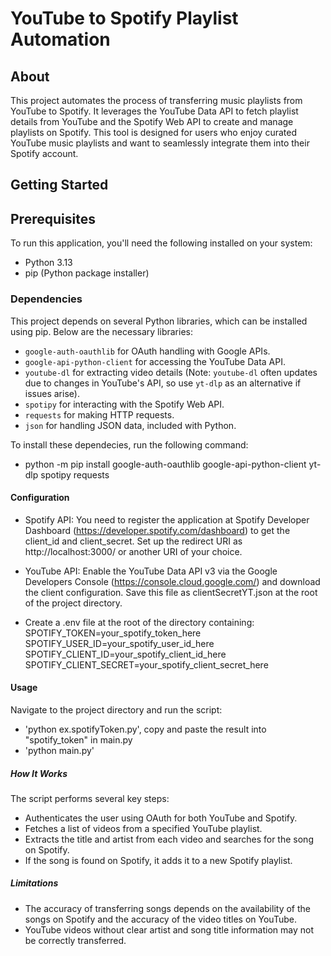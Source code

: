 # YouTube to Spotify Playlist Automation

## About

This project automates the process of transferring music playlists from YouTube to Spotify. It leverages the YouTube Data API to fetch playlist details from YouTube and the Spotify Web API to create and manage playlists on Spotify. This tool is designed for users who enjoy curated YouTube music playlists and want to seamlessly integrate them into their Spotify account.

## Getting Started

## Prerequisites

To run this application, you'll need the following installed on your system:
- Python 3.13
- pip (Python package installer)

### Dependencies

This project depends on several Python libraries, which can be installed using pip. Below are the necessary libraries:
- `google-auth-oauthlib` for OAuth handling with Google APIs.
- `google-api-python-client` for accessing the YouTube Data API.
- `youtube-dl` for extracting video details (Note: `youtube-dl` often updates due to changes in YouTube's API, so use `yt-dlp` as an alternative if issues arise).
- `spotipy` for interacting with the Spotify Web API.
- `requests` for making HTTP requests.
- `json` for handling JSON data, included with Python.

To install these dependecies, run the following command:

- python -m pip install google-auth-oauthlib google-api-python-client yt-dlp spotipy requests

#### Configuration

- Spotify API: You need to register the application at Spotify Developer Dashboard (https://developer.spotify.com/dashboard) to get the client_id and client_secret. Set up the redirect URI as http://localhost:3000/ or another URI of your choice.

- YouTube API: Enable the YouTube Data API v3 via the Google Developers Console (https://console.cloud.google.com/) and download the client configuration. Save this file as clientSecretYT.json at the root of the project directory.

- Create a .env file at the root of the directory containing: 
    SPOTIFY_TOKEN=your_spotify_token_here
    SPOTIFY_USER_ID=your_spotify_user_id_here
    SPOTIFY_CLIENT_ID=your_spotify_client_id_here
    SPOTIFY_CLIENT_SECRET=your_spotify_client_secret_here


#### Usage

Navigate to the project directory and run the script:

- 'python ex.spotifyToken.py', copy and paste the result into "spotify_token" in main.py
- 'python main.py'

##### How It Works

The script performs several key steps:

- Authenticates the user using OAuth for both YouTube and Spotify.
- Fetches a list of videos from a specified YouTube playlist.
- Extracts the title and artist from each video and searches for the song on Spotify.
- If the song is found on Spotify, it adds it to a new Spotify playlist.

##### Limitations

- The accuracy of transferring songs depends on the availability of the songs on Spotify and the accuracy of the video titles on YouTube.
- YouTube videos without clear artist and song title information may not be correctly transferred.
